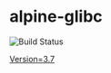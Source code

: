 # alpine-glibc

![Build Status](https://travis-ci.org/cyber-dojo-languages/alpine-glibc.svg?branch=master)

[Version=3.7]((https://github.com/cyber-dojo-languages/alpine-glibc/blob/master/check_version.sh))
